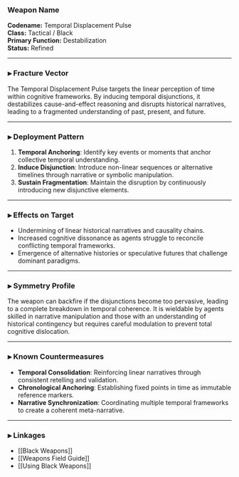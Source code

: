 
### Weapon Name
**Codename:** Temporal Displacement Pulse  
**Class:** Tactical / Black  
**Primary Function:** Destabilization  
**Status:** Refined

---

### ⫸ Fracture Vector

The Temporal Displacement Pulse targets the linear perception of time within cognitive frameworks. By inducing temporal disjunctions, it destabilizes cause-and-effect reasoning and disrupts historical narratives, leading to a fragmented understanding of past, present, and future.

---

### ⫸ Deployment Pattern

1. **Temporal Anchoring**: Identify key events or moments that anchor collective temporal understanding.
2. **Induce Disjunction**: Introduce non-linear sequences or alternative timelines through narrative or symbolic manipulation.
3. **Sustain Fragmentation**: Maintain the disruption by continuously introducing new disjunctive elements.

---

### ⫸ Effects on Target

- Undermining of linear historical narratives and causality chains.
- Increased cognitive dissonance as agents struggle to reconcile conflicting temporal frameworks.
- Emergence of alternative histories or speculative futures that challenge dominant paradigms.

---

### ⫸ Symmetry Profile

The weapon can backfire if the disjunctions become too pervasive, leading to a complete breakdown in temporal coherence. It is wieldable by agents skilled in narrative manipulation and those with an understanding of historical contingency but requires careful modulation to prevent total cognitive dislocation.

---

### ⫸ Known Countermeasures

- **Temporal Consolidation**: Reinforcing linear narratives through consistent retelling and validation.
- **Chronological Anchoring**: Establishing fixed points in time as immutable reference markers.
- **Narrative Synchronization**: Coordinating multiple temporal frameworks to create a coherent meta-narrative.

---

### ⫸ Linkages

- [[Black Weapons]]
- [[Weapons Field Guide]]
- [[Using Black Weapons]]



